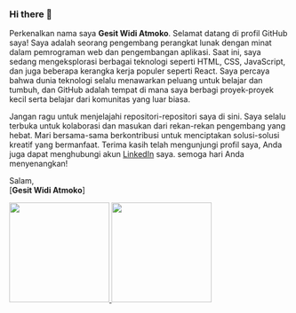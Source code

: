 ### Hi there 👋

Perkenalkan nama saya **Gesit Widi Atmoko**.
Selamat datang di profil GitHub saya! Saya adalah seorang pengembang perangkat lunak dengan minat dalam pemrograman web dan pengembangan aplikasi. Saat ini, saya sedang mengeksplorasi berbagai teknologi seperti HTML, CSS, JavaScript, dan juga beberapa kerangka kerja populer seperti React. Saya percaya bahwa dunia teknologi selalu menawarkan peluang untuk belajar dan tumbuh, dan GitHub adalah tempat di mana saya berbagi proyek-proyek kecil serta belajar dari komunitas yang luar biasa.

Jangan ragu untuk menjelajahi repositori-repositori saya di sini. Saya selalu terbuka untuk kolaborasi dan masukan dari rekan-rekan pengembang yang hebat. Mari bersama-sama berkontribusi untuk menciptakan solusi-solusi kreatif yang bermanfaat. Terima kasih telah mengunjungi profil saya, Anda juga dapat menghubungi akun [LinkedIn](https://www.linkedin.com/in/gesit-widi-atmoko/) saya. semoga hari Anda menyenangkan!

Salam,<br>
[**Gesit Widi Atmoko**]


<p align="left">
<a href="https://github.com/gesitwidyatsmo">
  <img height="180em" src="https://github-readme-stats-eight-theta.vercel.app/api?username=gesitwidyatsmo&show_icons=true&theme=algolia&include_all_commits=true&count_private=true"/>
  <img height="180em" src="https://github-readme-stats-eight-theta.vercel.app/api/top-langs/?username=gesitwidyatsmo&layout=compact&langs_count=8&theme=algolia"/>
</a>
</p>




<!--
**gesitwidyatsmo/gesitwidyatsmo** is a ✨ _special_ ✨ repository because its `README.md` (this file) appears on your GitHub profile.

Here are some ideas to get you started:

- 🔭 I’m currently working on ...
- 🌱 I’m currently learning ...
- 👯 I’m looking to collaborate on ...
- 🤔 I’m looking for help with ...
- 💬 Ask me about ...
- 📫 How to reach me: ...
- 😄 Pronouns: ...
- ⚡ Fun fact: ...
-->
